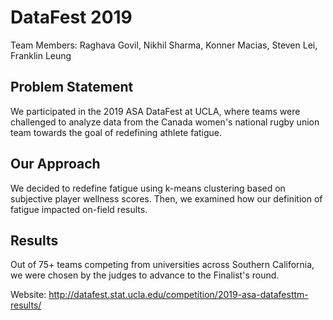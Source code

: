 # DataFest 2019
Team Members: Raghava Govil, Nikhil Sharma, Konner Macias, Steven Lei, Franklin Leung

## Problem Statement
We participated in the 2019 ASA DataFest at UCLA, where teams were challenged to analyze data from the Canada women's national rugby union team towards the goal of redefining athlete fatigue. 

## Our Approach
We decided to redefine fatigue using k-means clustering based on subjective player wellness scores. Then, we examined how our definition of fatigue impacted on-field results.

## Results
Out of 75+ teams competing from universities across Southern California, we were chosen by the judges to advance to the Finalist's round.

Website: http://datafest.stat.ucla.edu/competition/2019-asa-datafesttm-results/
